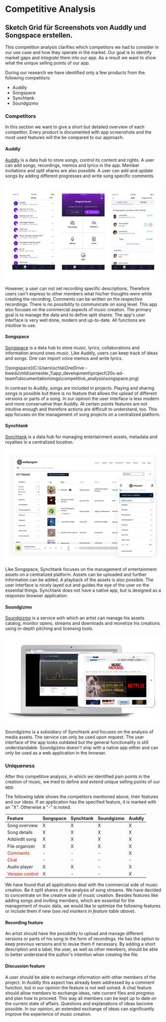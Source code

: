 # Competitive Analysis

## Sketch Grid für Screenshots von Auddly und Songspace erstellen.

This competition analysis clarifies which competitors we had to consider in our use case and how they operate in the market. Our goal is to identify market gaps and integrate them into our app. As a result we want to show what the unique selling points of our app.

During our research we have identified only a few products from the following competitors:

* Auddly
* Songspace
* Synchtank
* Soundgizmo

### Competitors

In this section we want to give a short but detailed overview of each competitor. Every product is documented with app screenshots and the most used features will the be compared to our approach.

#### Auddly

[Auddly](https://auddly.com/) is a data hub to store songs, control its content and rights. A user can add songs, recordings, memos and lyrics in the app. Member invitations and split shares are also possible. A user can add and update songs by adding different progresses and write song specific comments.

![auddly](.\imgs\competitive_analysis\auddly.png)

However, a user can not set recording specific descriptions. Therefore users can't express to other members what his/her thoughts were while creating the recording. Comments can be written on the respective recordings. There is no possibility to communicate on song level. This app also focuses on the commercial aspects of music creation. The primary goal is to manage the data and to define split shares. The app's user interface is very well done, modern and up-to-date. All functions are intuitive to use.

#### Songspace

[Songspace](https://songspace.com/) is a data hub to store music, lyrics, collaborations and information around ones music. Like Auddly, users can keep track of ideas and songs. One can import voice memos and write lyrics.

![songspace](C:\Users\schla\OneDrive - bwedu\mld\semester_1\app_development\project\20s-ad-teamf\documentation\imgs\competitive_analysis\songspace.png)

In contrast to Auddly, songs are included in projects. Playing and sharing songs is possible but there is no feature that allows the upload of different versions or parts of a song. In our opinion the user interface is less modern and more conservative than Auddly. At certain points features are not intuitive enough and therefore actions are difficult to understand, too. This app focuses on the management of song projects on a centralized platform.

#### Synchtank

[Synchtank](https://www.synchtank.com/) is a data hub for managing entertainment assets, metadata and royalties in a centralized location.

![synchtank](.\imgs\competitive_analysis\synchtank.png)

Like Songspace, Synchtank focuses on the management of entertainment assets on a centralized platform. Assets can be uploaded and further information can be added. A playback of the assets is also possible. The user interface is nicely layed out and guides the eye of the user on the essential things. Synchtank does not have a native app, but is designed as a responsiv browser application.

#### Soundgizmo

[Soundgizmo](https://www.soundgizmo.com/#madeByMusicPeople) is a service with which an artist can manage his assets catalog, monitor opens, streams and downloads and monetize his creations using in-depth pitching and licensing tools.

![soundgizmo](.\imgs\competitive_analysis\soundgizmo.png)

Soundgizmo is a subsidiary of Synchtank and focuses on the analysis of media assets. The service can only be used upon request. The user interface of the app looks outdated but the general functionality is still understandable. Soundgizmo doesn't ship with a native app either and can only be used as a web application in the browser.

### Uniqueness 

After this competitive analysis, in which we identified pain points in the creation of music, we tried to define and extend unique selling points of our app. 

The following table shows the competitors mentioned above, their features and our ideas. If an application has the specified feature, it is marked with an "X". Otherwise a "-" is noted.

| **Feature**                                    | **Songspace** | **Synchtank** | **Soundgizmo** | **Auddly** |
| :--------------------------------------------- | ------------- | ------------- | -------------- | ---------- |
| Song overview                                  | X             | X             | X              | X          |
| Song details                                   | X             | X             | X              | X          |
| Add/edit song                                  | X             | X             | X              | X          |
| File organizer                                 | X             | X             | X              | X          |
| <span style='color:red'>Comments</span>        | -             | -             | -              | X          |
| <span style='color:red'>Chat</span>            | -             | -             | -              | -          |
| Audio player                                   | X             | X             | -              | X          |
| <span style='color:red'>Version control</span> | X             | -             | -              | X          |

We have found that all applications deal with the commercial side of music creation. Be it split shares or the analysis of song streams. We have decided to concentrate on the creative side of music creation. Besides features like adding songs and inviting members, which are essential for the management of music data, we would like to optimize the following features or include them if new (_see red markers in feature table above_).

#### Recording feature

An artist should have the possibility to upload and manage different versions or parts of his song in the form of recordings. He has the option to keep previous versions and to reuse them if necessary. By adding a short description and a label, the user, as well as other members, should be able to better understand the author's intention when creating the file.

#### Discussion feature

A user should be able to exchange information with other members of the project. In Auddly this aspect has already been addressed by a comment function, but in our opinion the feature is not well solved. A chat feature should allow members to exchange ideas, rate current files and progress and plan how to proceed. This way all members can be kept up to date on the current state of affairs. Questions and explanations of ideas become possible. In our opinion, an extended exchange of ideas can significantly improve the experience of music creation.

